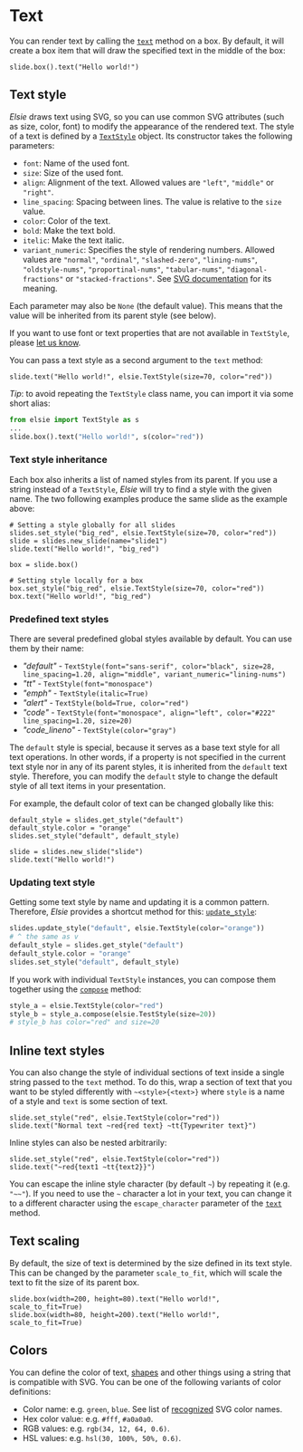 # Text
You can render text by calling the [`text`](elsie.boxmixin.BoxMixin.text) method on a box.
By default, it will create a box item that will draw the specified text in the middle of the box:
```elsie,width=200,height=200
slide.box().text("Hello world!")
```

## Text style
*Elsie* draws text using SVG, so you can use common SVG attributes (such as size, color, font) to
modify the appearance of the rendered text. The style of a text is defined by a
[`TextStyle`](elsie.textstyle.TextStyle) object. Its constructor takes the following parameters:

- `font`: Name of the used font.
- `size`: Size of the used font.
- `align`: Alignment of the text. Allowed values are `"left"`, `"middle"` or `"right"`.
- `line_spacing`: Spacing between lines. The value is relative to the `size` value.
- `color`: Color of the text.
- `bold`: Make the text bold.
- `itelic`: Make the text italic.
- `variant_numeric`: Specifies the style of rendering numbers. Allowed values are `"normal"`,
        `"ordinal"`,
        `"slashed-zero"`,
        `"lining-nums"`,
        `"oldstyle-nums"`,
        `"proportinal-nums"`,
        `"tabular-nums"`,
        `"diagonal-fractions"` or
        `"stacked-fractions"`.
See [SVG documentation](https://developer.mozilla.org/en-US/docs/Web/SVG/Attribute/font-variant)
for its meaning.

Each parameter may also be `None` (the default value). This means that the value will be inherited
from its parent style (see below).

If you want to use font or text properties that are not available in `TextStyle`, please
[let us know](https://github.com/spirali/elsie/issues/new).

You can pass a text style as a second argument to the `text` method:
```elsie,width=450,height=150
slide.text("Hello world!", elsie.TextStyle(size=70, color="red"))
```

*Tip*: to avoid repeating the `TextStyle` class name, you can import it via some short alias:
```python
from elsie import TextStyle as s
...
slide.box().text("Hello world!", s(color="red"))
```

### Text style inheritance
Each box also inherits a list of named styles from its parent. If you use a string instead of a
`TextStyle`, *Elsie* will try to find a style with the given name. The two following examples
produce the same slide as the example above:
```elsie,width=450,height=150
# Setting a style globally for all slides
slides.set_style("big_red", elsie.TextStyle(size=70, color="red"))
slide = slides.new_slide(name="slide1")
slide.text("Hello world!", "big_red")
```

```elsie,width=450,height=150
box = slide.box()

# Setting style locally for a box
box.set_style("big_red", elsie.TextStyle(size=70, color="red"))
box.text("Hello world!", "big_red")
```

### Predefined text styles
There are several predefined global styles available by default. You can use them by their name:

- *"default"* - `TextStyle(font="sans-serif", color="black", size=28, line_spacing=1.20, align="middle", variant_numeric="lining-nums")`
- *"tt"* - `TextStyle(font="monospace")`
- *"emph"* - `TextStyle(italic=True)`
- *"alert"* - `TextStyle(bold=True, color="red")`
- *"code"* - `TextStyle(font="monospace", align="left", color="#222" line_spacing=1.20, size=20)`
- *"code_lineno"* - `TextStyle(color="gray")`

The `default` style is special, because it serves as a base text style for all text operations.
In other words, if a property is not specified in the current text style nor in any of its parent
styles, it is inherited from the `default` text style. Therefore, you can modify the `default`
style to change the default style of all text items in your presentation.

For example, the default color of text can be changed globally like this:
```elsie
default_style = slides.get_style("default")
default_style.color = "orange"
slides.set_style("default", default_style)

slide = slides.new_slide("slide")
slide.text("Hello world!")
```

### Updating text style
Getting some text style by name and updating it is a common pattern. Therefore, *Elsie* provides
a shortcut method for this: [`update_style`](elsie.box.Box.update_style):
```python
slides.update_style("default", elsie.TextStyle(color="orange"))
# ^ the same as v
default_style = slides.get_style("default")
default_style.color = "orange"
slides.set_style("default", default_style)
```
If you work with individual `TextStyle` instances, you can compose them together using the
[`compose`](elsie.textstyle.TextStyle.compose) method:
```python
style_a = elsie.TextStyle(color="red")
style_b = style_a.compose(elsie.TestStyle(size=20))
# style_b has color="red" and size=20
```

## Inline text styles
You can also change the style of individual sections of text inside a single string passed to
the `text` method. To do this, wrap a section of text that you want to be styled differently with
`~<style>{<text>}` where `style` is a name of a style and `text` is some section of text.

```elsie,width=600,height=200
slide.set_style("red", elsie.TextStyle(color="red"))
slide.text("Normal text ~red{red text} ~tt{Typewriter text}")
```

Inline styles can also be nested arbitrarily:
```elsie,width=300,height=200
slide.set_style("red", elsie.TextStyle(color="red"))
slide.text("~red{text1 ~tt{text2}}")
```

You can escape the inline style character (by default `~`) by repeating it (e.g. `"~~"`).
If you need to use the `~` character a lot in your text, you can change it to a different
character using the `escape_character` parameter of the
[`text`](elsie.boxmixin.BoxMixin.text) method.

## Text scaling
By default, the size of text is determined by the size defined in its text style. This can be
changed by the parameter `scale_to_fit`, which will scale the text to fit the size of its parent
box.
```elsie,debug
slide.box(width=200, height=80).text("Hello world!", scale_to_fit=True)
slide.box(width=80, height=200).text("Hello world!", scale_to_fit=True)
```

## Colors
You can define the color of text, [shapes](shapes.md) and other things using a string that is
compatible with SVG. You can be one of the following variants of color definitions:

- Color name: e.g. `green`, `blue`. See list of
[recognized](https://upload.wikimedia.org/wikipedia/commons/2/2b/SVG_Recognized_color_keyword_names.svg)
SVG color names.
- Hex color value: e.g. `#fff`, `#a0a0a0`.
- RGB values: e.g. `rgb(34, 12, 64, 0.6)`.
- HSL values: e.g. `hsl(30, 100%, 50%, 0.6)`.
